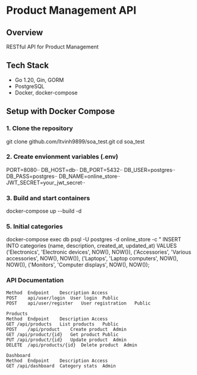# Product Management API

## Overview
RESTful API for Product Management

## Tech Stack
- Go 1.20, Gin, GORM  
- PostgreSQL  
- Docker, docker-compose  

## Setup with Docker Compose

### 1. Clone the repository
git clone github.com/ltvinh9899/soa_test.git
cd soa_test

### 2. Create envỉonment variables (.env)

PORT=8080··
DB_HOST=db··
DB_PORT=5432··
DB_USER=postgres··
DB_PASS=postgres··
DB_NAME=online_store··
JWT_SECRET=your_jwt_secret··

### 3. Build and start containers
docker-compose up --build -d

### 5.  Initial categories
docker-compose exec db psql -U postgres -d online_store -c "
INSERT INTO categories (name, description, created_at, updated_at) VALUES
('Electronics', 'Electronic devices', NOW(), NOW()),
('Accessories', 'Various accessories', NOW(), NOW()),
('Laptops', 'Laptop computers', NOW(), NOW()),
('Monitors', 'Computer displays', NOW(), NOW());

### API Documentation
```Authentication
Method	Endpoint	Description	Access
POST	api/user/login	User login	Public
POST	api/user/register	User registration	Public

Products
Method	Endpoint	Description	Access
GET	/api/products	List products	Public
POST	/api/product	Create product	Admin
GET	/api/product/{id}	Get product	Public
PUT	/api/product/{id}	Update product	Admin
DELETE	/api/products/{id}	Delete product	Admin

Dashboard
Method	Endpoint	Description	Access
GET	/api/dashboard	Category stats	Admin